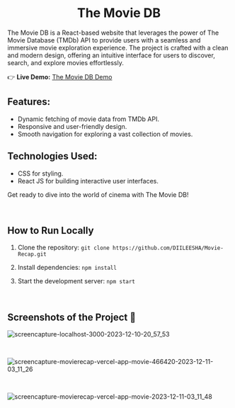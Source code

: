 <h1 align="center">The Movie DB</h1>
<p>The Movie DB is a React-based website that leverages the power of The Movie Database (TMDb) API to provide users
        with a seamless and immersive movie exploration experience. The project is crafted with a clean and modern design,
        offering an intuitive interface for users to discover, search, and explore movies effortlessly.</p>

   <p>
        👉 <strong>Live Demo:</strong> <a href="https://movierecap.vercel.app/">The Movie DB Demo</a>
    </p>

   <h2>Features:</h2>
    <ul>
        <li>Dynamic fetching of movie data from TMDb API.</li>
        <li>Responsive and user-friendly design.</li>
        <li>Smooth navigation for exploring a vast collection of movies.</li>
    </ul>

  <h2>Technologies Used:</h2>
    <ul>
        <li>CSS for styling.</li>
        <li>React JS for building interactive user interfaces.</li>
    </ul>

  <p>Get ready to dive into the world of cinema with The Movie DB!</p>
  <br/>

  ## How to Run Locally

1. Clone the repository: `git clone https://github.com/DIILEESHA/Movie-Recap.git`
2. Install dependencies: `npm install`
3. Start the development server: `npm start`

   <br/>

  <h2>Screenshots of the Project 📸</h2>

  ![screencapture-localhost-3000-2023-12-10-20_57_53](https://github.com/DIILEESHA/Movie-Recap/assets/89340276/9330cb8a-044b-4373-a99b-abd3e0cec0cf)

  <br/>

  ![screencapture-movierecap-vercel-app-movie-466420-2023-12-11-03_11_26](https://github.com/DIILEESHA/Movie-Recap/assets/89340276/c7d350fb-ab5d-485c-ac93-afda7a89e8c4)

  <br/>

  ![screencapture-movierecap-vercel-app-movie-2023-12-11-03_11_48](https://github.com/DIILEESHA/Movie-Recap/assets/89340276/279cb3ad-27e6-4274-89b5-156eef490ba6)






